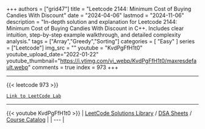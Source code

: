 
+++
authors = ["grid47"]
title = "Leetcode 2144: Minimum Cost of Buying Candies With Discount"
date = "2024-04-06"
lastmod = "2024-11-06"
description = "In-depth solution and explanation for Leetcode 2144: Minimum Cost of Buying Candies With Discount in C++. Includes clear intuition, step-by-step example walkthrough, and detailed complexity analysis."
tags = ["Array","Greedy","Sorting"]
categories = [
    "Easy"
]
series = ["Leetcode"]
img_src = ""
youtube = "KvdPgFfH1t0"
youtube_upload_date="2022-01-22"
youtube_thumbnail="https://i.ytimg.com/vi_webp/KvdPgFfH1t0/maxresdefault.webp"
comments = true
index = 973
+++



---
{{< leetcode 973 >}}

[`Link to LeetCode Lab`](https://leetcode.com/problems/minimum-cost-of-buying-candies-with-discount/description/)

---
{{< youtube KvdPgFfH1t0 >}}
| [LeetCode Solutions Library](https://grid47.xyz/leetcode/) / [DSA Sheets](https://grid47.xyz/sheets/) / [Course Catalog](https://grid47.xyz/courses/) |
| --- |
